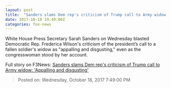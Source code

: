 ```yaml
---
layout: post
title:  "Sanders slams Dem rep's criticism of Trump call to Army widow: 'Appalling and disgusting'"
date: 2017-10-18 19:49:00Z
categories: fox-news
---
```


White House Press Secretary Sarah Sanders on Wednesday blasted Democratic Rep. Frederica Wilson's criticism of the president’s call to a fallen soldier's widow as "appalling and disgusting," even as the congresswoman stood by her account.


Full story on F3News: [Sanders slams Dem rep's criticism of Trump call to Army widow: 'Appalling and disgusting'](http://www.f3nws.com/n/EEcEr)

> Posted on: Wednesday, October 18, 2017 7:49:00 PM

